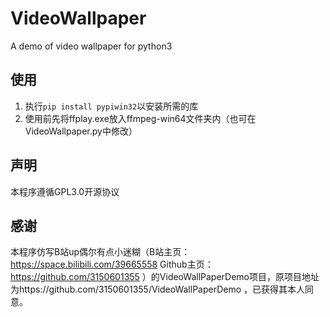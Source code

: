 # VideoWallpaper  
A demo of video wallpaper for python3  

## 使用  
1. 执行`pip install pypiwin32`以安装所需的库  
2. 使用前先将ffplay.exe放入ffmpeg-win64文件夹内（也可在VideoWallpaper.py中修改）  

## 声明  
本程序遵循GPL3.0开源协议

## 感谢  
本程序仿写B站up偶尔有点小迷糊（B站主页：https://space.bilibili.com/39665558 Github主页：https://github.com/3150601355 ）的VideoWallPaperDemo项目，原项目地址为https://github.com/3150601355/VideoWallPaperDemo ，已获得其本人同意。
